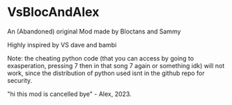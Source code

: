 # VsBlocAndAlex
An (Abandoned) original Mod made by Bloctans and Sammy


Highly inspired by VS dave and bambi


Note: the cheating python code (that you can access by going to exasperation, pressing 7 then in that song 7 again or something idk) will not work, since the distribution of python used isnt in the github repo for security.


"hi this mod is cancelled bye" - Alex, 2023.
